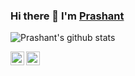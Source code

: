 ### Hi there 👋 I'm [Prashant](https://thisisprashant.com)

![Prashant's github stats](https://github-readme-stats.vercel.app/api?username=prashant-singh&show_icons=true&title_color=fff&icon_color=79ff97&text_color=9f9f9f&bg_color=151515)

<a href="https://twitter.com/_prashantsingh_">
  <img align="left" alt="Prashant's Twitter" width="22px" src="https://cdn-icons-png.flaticon.com/512/733/733579.png" />
</a>
<a href="https://www.linkedin.com/in/kshatriyaprashant/">
  <img align="left" alt="Prashant's Linkdein" width="22px" src="https://cdn-icons-png.flaticon.com/512/174/174857.png" />
</a>
